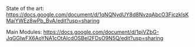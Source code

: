 State of the art: https://docs.google.com/document/d/1qNQNydUY8d8NvzqAbcO3FjczklsKMaiYWEz8wPb_BvA/edit?usp=sharing

Main Modules: https://docs.google.com/document/d/1pjVZbG-JqGGlwFX6AoYNA1cOtAIcdOSBeI2FDsO9N5Q/edit?usp=sharing
